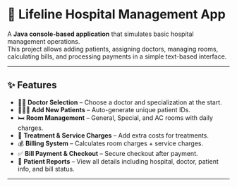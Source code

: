 # 🏥 Lifeline Hospital Management App

A **Java console-based application** that simulates basic hospital management operations.  
This project allows adding patients, assigning doctors, managing rooms, calculating bills, and processing payments in a simple text-based interface.  

---

## ✨ Features
- 👨‍⚕️ **Doctor Selection** – Choose a doctor and specialization at the start.
- 🧑‍🤝‍🧑 **Add New Patients** – Auto-generate unique patient IDs.
- 🛏 **Room Management** – General, Special, and AC rooms with daily charges.
- 💊 **Treatment & Service Charges** – Add extra costs for treatments.
- 💰 **Billing System** – Calculates room charges + service charges.
- ✅ **Bill Payment & Checkout** – Secure checkout after payment.
- 📄 **Patient Reports** – View all details including hospital, doctor, patient info, and bill status.

---

